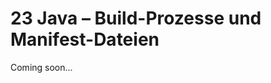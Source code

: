 # 23 Java – Build-Prozesse und Manifest-Dateien

<format color="%ComingSoonColor%">Coming soon...</format>